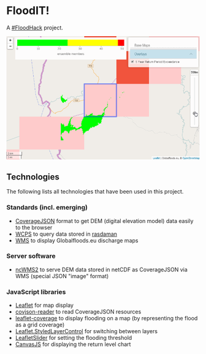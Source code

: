 # FloodIT!

A [#FloodHack](http://floodhack.devpost.com/) project.

![screencast](docs/flooding.gif)

## Technologies

The following lists all technologies that have been used in this project.

### Standards (incl. emerging)

- [CoverageJSON](https://github.com/Reading-eScience-Centre/coveragejson) format to get DEM (digital elevation model) data easily to the browser
- [WCPS](http://www.opengeospatial.org/standards/wcps) to query data stored in [rasdaman](http://www.rasdaman.com/)
- [WMS](http://www.opengeospatial.org/standards/wms) to display Globalfloods.eu discharge maps

### Server software
- [ncWMS2](http://reading-escience-centre.github.io/edal-java/ncWMS_user_guide.html) to serve DEM data stored in netCDF as CoverageJSON via WMS (special JSON "image" format)

### JavaScript libraries
- [Leaflet](http://leafletjs.com/) for map display
- [covjson-reader](https://github.com/Reading-eScience-Centre/covjson-reader) to read CoverageJSON resources
- [leaflet-coverage](https://github.com/Reading-eScience-Centre/leaflet-coverage) to display flooding on a map (by representing the flood as a grid coverage)
- [Leaflet.StyledLayerControl](https://github.com/davicustodio/Leaflet.StyledLayerControl) for switching between layers
- [LeafletSlider](https://github.com/dwilhelm89/LeafletSlider) for setting the flooding threshold
- [CanvasJS](http://canvasjs.com/) for displaying the return level chart
